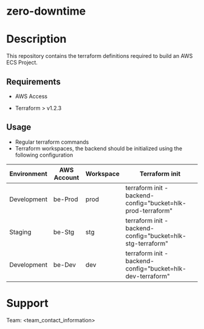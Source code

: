 # zero-downtime

# Description

This repository contains the terraform definitions required to build an AWS ECS Project. 

## Requirements

- AWS Access

- Terraform > v1.2.3

## Usage

- Regular terraform commands
- Terraform workspaces, the backend should be initialized using the following configuration

| Environment       | AWS Account | Workspace | Terraform init                                             |
| ----------------- | ----------- | --------- | ---------------------------------------------------------- |
| Development       | be-Prod  | prod      | terraform init -backend-config="bucket=hlk-prod-terraform" |
| Staging           | be-Stg   | stg       | terraform init -backend-config="bucket=hlk-stg-terraform"  |
| Development       | be-Dev   | dev       | terraform init -backend-config="bucket=hlk-dev-terraform"  |

# Support

Team: <team_contact_information>
